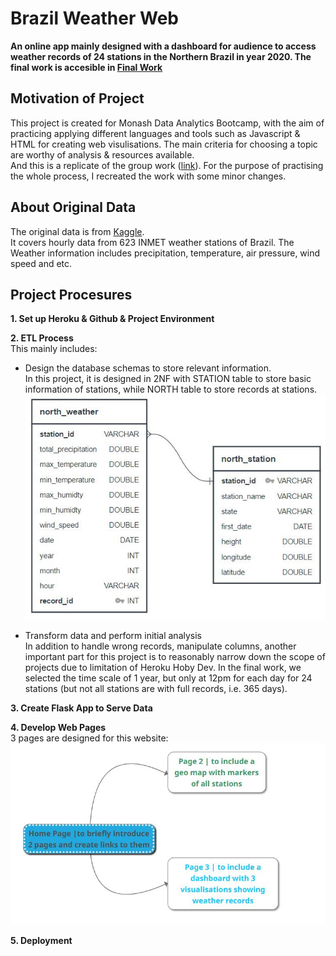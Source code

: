 # Brazil Weather Web 
**An online app mainly designed with a dashboard for audience to access weather records of 24 stations in the Northern Brazil in year 2020. 
The final work is accesible in [Final Work](https://monashbootcamp-project2.herokuapp.com)**

## Motivation of Project
This project is created for Monash Data Analytics Bootcamp, with the aim of practicing applying different languages and tools such as Javascript & HTML for creating web visulisations. The main criteria for choosing a topic are worthy of analysis & resources available. 
<br/>And this is a replicate of the group work ([link](https://project-3-group-8.herokuapp.com)). For the purpose of practising the whole process, I recreated the work with some minor changes. 

## About Original Data
The original data is from [Kaggle](https://www.kaggle.com/datasets/PROPPG-PPG/hourly-weather-surface-brazil-southeast-region).
<br/>It covers hourly data from 623 INMET weather stations of Brazil. The Weather information includes precipitation, temperature, air pressure, wind speed and etc.

## Project Procesures
**1. Set up Heroku & Github & Project Environment**

**2. ETL Process**
<br/>This mainly includes:
* Design the database schemas to store relevant information. 
<br/>In this project, it is designed in 2NF with STATION table to store basic information of stations, while NORTH table to store records at stations.
<br/>![Database Schema](https://github.com/MZt92-ui/Project-3-Local/blob/main/ETL/database/erd_diagram.JPG)

* Transform data and perform initial analysis
<br/>In addition to handle wrong records, manipulate columns, another important part for this project is to reasonably narrow down the scope of projects due to limitation of Heroku Hoby Dev. In the final work, we selected the time scale of 1 year, but only at 12pm for each day for 24 stations (but not all stations are with full records, i.e. 365 days). 

**3. Create Flask App to Serve Data**

**4. Develop Web Pages**
<br/>3 pages are designed for this website:
<br/>![Web Structure](https://github.com/MZt92-ui/Project-3-Local/blob/main/other/web%20structure.JPG)

**5. Deployment**



